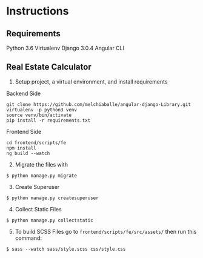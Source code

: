 # Instructions

## Requirements
Python 3.6
Virtualenv
Django 3.0.4
Angular CLI

## Real Estate Calculator
1. Setup project, a virtual environment, and install requirements

Backend Side
```
git clone https://github.com/melchiaballe/angular-django-Library.git
virtualenv -p python3 venv
source venv/bin/activate
pip install -r requirements.txt
```

Frontend Side
```
cd frontend/scripts/fe
npm install
ng build --watch
```

2. Migrate the files with
```
$ python manage.py migrate
```

3. Create Superuser
```
$ python manage.py createsuperuser
```

4. Collect Static Files  
```
$ python manage.py collectstatic
```

5. To build SCSS Files go to `frontend/scripts/fe/src/assets/` then run this command:
```
$ sass --watch sass/style.scss css/style.css
```


